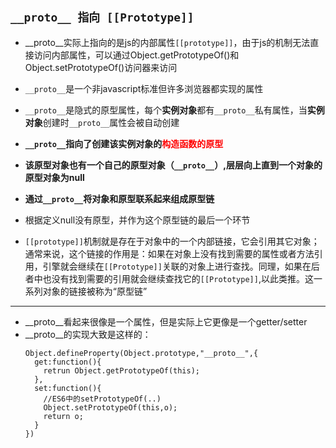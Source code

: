 ## `__proto__ 指向 [[Prototype]]` 


- __proto__实际上指向的是js的内部属性`[[prototype]]`，由于js的机制无法直接访问内部属性，可以通过Object.getPrototypeOf()和Object.setPrototypeOf()访问器来访问

- `__proto__`是一个非javascript标准但许多浏览器都实现的属性

- `__proto__`是隐式的原型属性，每个**实例对象**都有`__proto__`私有属性，当**实例对象**创建时`__proto__`属性会被自动创建

- **`__proto__`指向了创建该实例对象的<font color="#ff0000">构造函数的原型</font>**

- **该原型对象也有一个自己的原型对象（`__proto__`）,层层向上直到一个对象的原型对象为null**

- **通过`__proto__`将对象和原型联系起来组成原型链**


- 根据定义null没有原型，并作为这个原型链的最后一个环节


- `[[prototype]]`机制就是存在于对象中的一个内部链接，它会引用其它对象；通常来说，这个链接的作用是：如果在对象上没有找到需要的属性或者方法引用，引擎就会继续在`[[Prototype]]`关联的对象上进行查找。同理，如果在后者中也没有找到需要的引用就会继续查找它的`[[Prototype]]`,以此类推。这一系列对象的链接被称为“原型链”

---
- __proto__看起来很像是一个属性，但是实际上它更像是一个getter/setter
- __proto__的实现大致是这样的：
  ```
  Object.defineProperty(Object.prototype,"__proto__",{
    get:function(){
      retrun Object.getPrototypeOf(this);
    },
    set:function(){
      //ES6中的setPrototypeOf(..)
      Object.setPrototypeOf(this,o);
      return o;
    }
  })
  ```